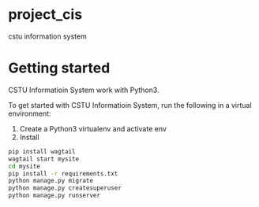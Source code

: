 # project_cis
cstu information system
# Getting started
  CSTU Informatioin System work with Python3.
  
  To get started with CSTU Informatioin System, run the following in a virtual environment:
1. Create a Python3 virtualenv and activate env
2. Install 


``` bash
pip install wagtail
wagtail start mysite
cd mysite
pip install -r requirements.txt
python manage.py migrate
python manage.py createsuperuser
python manage.py runserver
```
